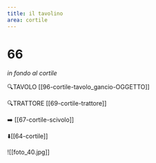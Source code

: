 ```yaml
---
title: il tavolino
area: cortile
---
```

# 66
_in fondo al cortile_

🔍TAVOLO [[96-cortile-tavolo_gancio-OGGETTO]]

🔍TRATTORE [[69-cortile-trattore]]

➡️ [[67-cortile-scivolo]]

⬇️[[64-cortile]] 

![[foto_40.jpg]]
